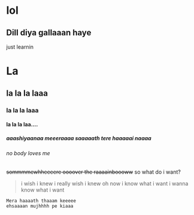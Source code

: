 # lol
## Dill diya gallaaan haye
just learnin
# La
## la la la laaa
### la la la laaa
#### la la la laa....
##### aaashiyaanaa meeeraaaa saaaaath tere haaaaai naaaa
###### no body loves me
~~sommmmewhheeeere oooover the raaaainboooww~~
so what do i want?
> i wish i knew
> i really wish i knew
oh now i know what i want
> i wanna know what i want
```
Mera haaaath thaaam keeeee
ehsaaaan mujhhhh pe kiaaa
```
